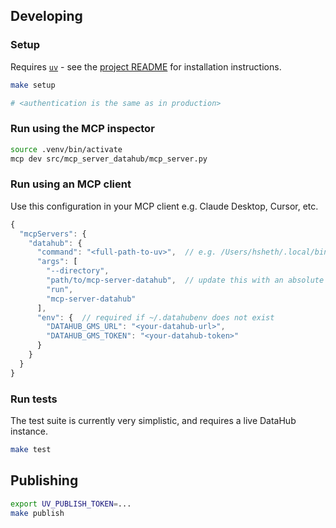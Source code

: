 ## Developing

### Setup

Requires [`uv`](https://docs.astral.sh/uv/) - see the [project README](README.md) for installation instructions.

```bash
make setup

# <authentication is the same as in production>
```

### Run using the MCP inspector

```bash
source .venv/bin/activate
mcp dev src/mcp_server_datahub/mcp_server.py
```

### Run using an MCP client

Use this configuration in your MCP client e.g. Claude Desktop, Cursor, etc.

```js
{
  "mcpServers": {
    "datahub": {
      "command": "<full-path-to-uv>",  // e.g. /Users/hsheth/.local/bin/uv
      "args": [
        "--directory",
        "path/to/mcp-server-datahub",  // update this with an absolute path
        "run",
        "mcp-server-datahub"
      ],
      "env": {  // required if ~/.datahubenv does not exist
        "DATAHUB_GMS_URL": "<your-datahub-url>",
        "DATAHUB_GMS_TOKEN": "<your-datahub-token>"
      }
    }
  }
}
```

### Run tests

The test suite is currently very simplistic, and requires a live DataHub instance.

```bash
make test
```

## Publishing

```bash
export UV_PUBLISH_TOKEN=...
make publish
```

